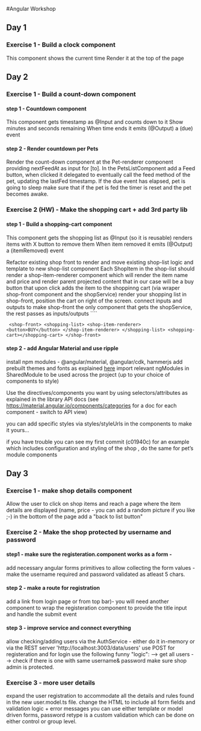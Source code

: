 #Angular Workshop 

## Day 1 

### Exercise  1 - Build a clock component
This component shows the current time 
Render it at the top of the page

## Day 2 

### Exercise  1 - Build a count-down component
#### step 1 -  Countdown component
This component gets timestamp as @Input and counts down to it
Show minutes and seconds remaining
When time ends it emits (@Output) a (due) event

#### step 2 -  Render countdown per Pets
Render the count-down component at the Pet-renderer component
providing nextFeedAt as input for [to].
In the PetsListComponent add a Feed button, when clicked it delegated to eventually call the
feed method of the pet, updating the lastFed timestamp.
If the due event has elapsed, pet is going to sleep
make sure that if the pet is fed the timer is reset and the pet becomes awake.

### Exercise  2 (HW) - Make the shopping cart + add 3rd party lib
#### step 1 -  Build a shopping-cart component

This component gets the shopping list as @Input (so it is reusable)
renders items with X button to remove them
When item removed it emits (@Output) a (itemRemoved) event

Refactor existing shop front to render <shop-list> and <shopping cart>
move existing shop-list logic and template to new shop-list component
Each ShopItem in the shop-list should render a shop-item-renderer component which will render the
 item name and price and render parent projected content that in our case will be a buy button that upon click adds the item to the shoppinng cart
(via wraper shop-front component and the shopService)
render your shopping list in shop-front, position the cart on right of the screen.
connect inputs and outputs to make shop-front the only component that gets the shopService, the rest passes as inputs/outputs
```` <pre>`
<shop-front>
 <shopping-list>
  <shop-item-renderer>
    <button>BUY</button>
  </shop-item-renderer>
 </shopping-list>
 <shopping-cart></shopping-cart>
</shop-front>`
</pre>

#### step 2 -  add Angular Material and use ripple


install npm modules - @angular/material, @angular/cdk, hammerjs
add prebuilt themes and fonts as explained [here](https://material.angular.io/guide/getting-started) 
import relevant ngModules in SharedModule to be used across the project (up to your choice of components to style)
 
Use the directives/components you want by using selectors/attributes as explained in the library API docs
(see https://material.angular.io/components/categories for a doc for each component - switch to API view)
 
you can add specific styles via styles/styleUrls in the components to make it yours…

if you have trouble you can see my first commit (c01940c) for an example which includes configuration and styling of the shop ,
do the same for pet’s module components


## Day 3

### Exercise  1 - make shop details component
Allow the user to click on shop items and reach a page where the item details are displayed 
(name, price - you can add a random picture if you like ;-)
  in the bottom of the page add a "back to list button"
  

### Exercise 2 - Make the shop protected by username and password

#### step1 - make sure the registeration.component works as a form - 
add necessary angular forms primitives to allow
collecting the form values - make the username required and password validated as atleast 5 chars.

#### step 2 - make a route for registration 
add a link from login page or from top bar)- you will need another component to wrap the registeration component to provide the title input and 
handle the submit event
#### step 3 - improve service and connect everything
 allow checking/adding users via the AuthService - either do it in-memory or via the REST server
 'http://localhost:3003/data/users'
 use POST for registeration and for login use the following funny "logic": 
 --> get all users
 --> check if there is one with same username& password
  make sure shop admin is protected.
  
### Exercise 3 - more user details

expand the user registration to accommodate all the details and rules found in the new user.model.ts file.
change the HTML to include all form fields and validation logic + error messages
you can use either template or model driven forms, password retype is a custom validation which can be done on 
either control or group level.

